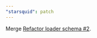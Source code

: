 ```yaml
---
"starsquid": patch
---
```


Merge [Refactor loader schema #2](https://github.com/sgalcheung/starsquid/pull/2).

